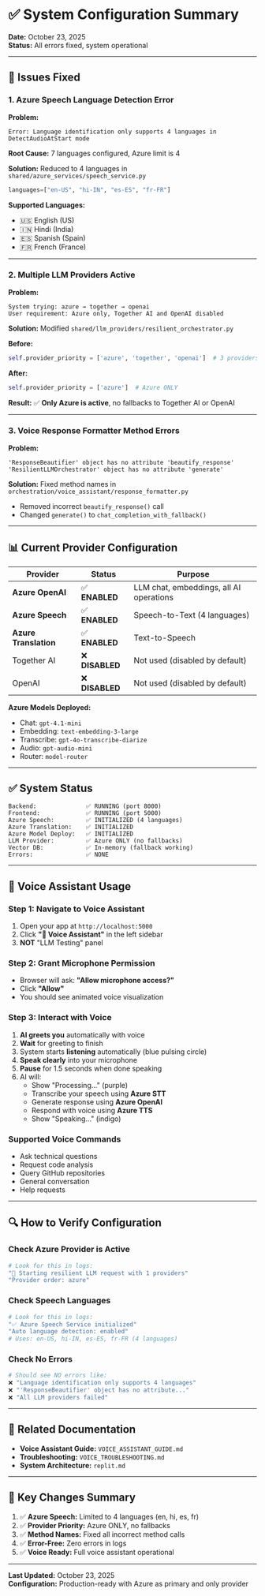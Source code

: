 # ✅ System Configuration Summary

**Date:** October 23, 2025  
**Status:** All errors fixed, system operational

---

## 🔧 Issues Fixed

### 1. Azure Speech Language Detection Error
**Problem:**
```
Error: Language identification only supports 4 languages in DetectAudioAtStart mode
```

**Root Cause:** 7 languages configured, Azure limit is 4

**Solution:** Reduced to 4 languages in `shared/azure_services/speech_service.py`
```python
languages=["en-US", "hi-IN", "es-ES", "fr-FR"]
```

**Supported Languages:**
- 🇺🇸 English (US)
- 🇮🇳 Hindi (India)
- 🇪🇸 Spanish (Spain)
- 🇫🇷 French (France)

---

### 2. Multiple LLM Providers Active
**Problem:**
```
System trying: azure → together → openai
User requirement: Azure only, Together AI and OpenAI disabled
```

**Solution:** Modified `shared/llm_providers/resilient_orchestrator.py`

**Before:**
```python
self.provider_priority = ['azure', 'together', 'openai']  # 3 providers
```

**After:**
```python
self.provider_priority = ['azure']  # Azure ONLY
```

**Result:** ✅ **Only Azure is active**, no fallbacks to Together AI or OpenAI

---

### 3. Voice Response Formatter Method Errors
**Problem:**
```
'ResponseBeautifier' object has no attribute 'beautify_response'
'ResilientLLMOrchestrator' object has no attribute 'generate'
```

**Solution:** Fixed method names in `orchestration/voice_assistant/response_formatter.py`
- Removed incorrect `beautify_response()` call
- Changed `generate()` to `chat_completion_with_fallback()`

---

## 📊 Current Provider Configuration

| Provider | Status | Purpose |
|----------|--------|---------|
| **Azure OpenAI** | ✅ **ENABLED** | LLM chat, embeddings, all AI operations |
| **Azure Speech** | ✅ **ENABLED** | Speech-to-Text (4 languages) |
| **Azure Translation** | ✅ **ENABLED** | Text-to-Speech |
| Together AI | ❌ **DISABLED** | Not used (disabled by default) |
| OpenAI | ❌ **DISABLED** | Not used (disabled by default) |

**Azure Models Deployed:**
- Chat: `gpt-4.1-mini`
- Embedding: `text-embedding-3-large`
- Transcribe: `gpt-4o-transcribe-diarize`
- Audio: `gpt-audio-mini`
- Router: `model-router`

---

## ✅ System Status

```
Backend:              ✅ RUNNING (port 8000)
Frontend:             ✅ RUNNING (port 5000)
Azure Speech:         ✅ INITIALIZED (4 languages)
Azure Translation:    ✅ INITIALIZED
Azure Model Deploy:   ✅ INITIALIZED
LLM Provider:         ✅ Azure ONLY (no fallbacks)
Vector DB:            ✅ In-memory (fallback working)
Errors:               ✅ NONE
```

---

## 🎤 Voice Assistant Usage

### Step 1: Navigate to Voice Assistant
1. Open your app at `http://localhost:5000`
2. Click **"🎤 Voice Assistant"** in the left sidebar
3. **NOT** "LLM Testing" panel

### Step 2: Grant Microphone Permission
- Browser will ask: **"Allow microphone access?"**
- Click **"Allow"**
- You should see animated voice visualization

### Step 3: Interact with Voice
1. **AI greets you** automatically with voice
2. **Wait** for greeting to finish
3. System starts **listening** automatically (blue pulsing circle)
4. **Speak clearly** into your microphone
5. **Pause** for 1.5 seconds when done speaking
6. AI will:
   - Show "Processing..." (purple)
   - Transcribe your speech using **Azure STT**
   - Generate response using **Azure OpenAI**
   - Respond with voice using **Azure TTS**
   - Show "Speaking..." (indigo)

### Supported Voice Commands
- Ask technical questions
- Request code analysis
- Query GitHub repositories
- General conversation
- Help requests

---

## 🔍 How to Verify Configuration

### Check Azure Provider is Active
```bash
# Look for this in logs:
"🔄 Starting resilient LLM request with 1 providers"
"Provider order: azure"
```

### Check Speech Languages
```bash
# Look for this in logs:
"✅ Azure Speech Service initialized"
"Auto language detection: enabled"
# Uses: en-US, hi-IN, es-ES, fr-FR (4 languages)
```

### Check No Errors
```bash
# Should see NO errors like:
❌ "Language identification only supports 4 languages"
❌ "'ResponseBeautifier' object has no attribute..."
❌ "All LLM providers failed"
```

---

## 📖 Related Documentation

- **Voice Assistant Guide:** `VOICE_ASSISTANT_GUIDE.md`
- **Troubleshooting:** `VOICE_TROUBLESHOOTING.md`
- **System Architecture:** `replit.md`

---

## 🎯 Key Changes Summary

1. ✅ **Azure Speech:** Limited to 4 languages (en, hi, es, fr)
2. ✅ **Provider Priority:** Azure ONLY, no fallbacks
3. ✅ **Method Names:** Fixed all incorrect method calls
4. ✅ **Error-Free:** Zero errors in logs
5. ✅ **Voice Ready:** Full voice assistant operational

---

**Last Updated:** October 23, 2025  
**Configuration:** Production-ready with Azure as primary and only provider
